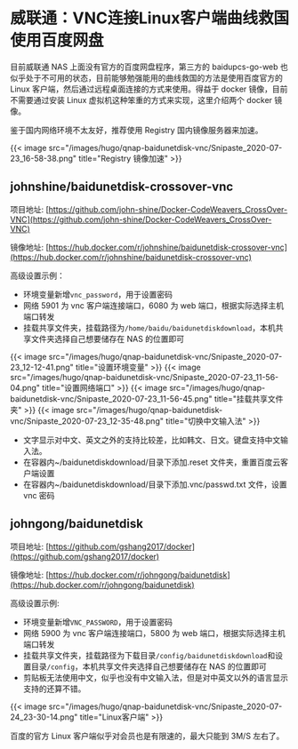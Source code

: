 # 威联通：VNC连接Linux客户端曲线救国使用百度网盘


目前威联通 NAS 上面没有官方的百度网盘程序，第三方的 baidupcs-go-web 也似乎处于不可用的状态，目前能够勉强能用的曲线救国的方法是使用百度官方的 Linux 客户端，然后通过远程桌面连接的方式来使用。得益于 docker 镜像，目前不需要通过安装 Linux 虚拟机这种笨重的方式来实现，这里介绍两个 docker 镜像。

<!--more-->

鉴于国内网络环境不太友好，推荐使用 Registry 国内镜像服务器来加速。

{{< image src="/images/hugo/qnap-baidunetdisk-vnc/Snipaste_2020-07-23_16-58-38.png" title="Registry 镜像加速" >}}

## johnshine/baidunetdisk-crossover-vnc

项目地址: [https://github.com/john-shine/Docker-CodeWeavers_CrossOver-VNC](https://github.com/john-shine/Docker-CodeWeavers_CrossOver-VNC)

镜像地址: [https://hub.docker.com/r/johnshine/baidunetdisk-crossover-vnc](https://hub.docker.com/r/johnshine/baidunetdisk-crossover-vnc)

高级设置示例：

- 环境变量新增`vnc_password`，用于设置密码
- 网络 5901 为 vnc 客户端连接端口，6080 为 web 端口，根据实际选择主机端口转发
- 挂载共享文件夹，挂载路径为`/home/baidu/baidunetdiskdownload`，本机共享文件夹选择自己想要储存在 NAS 的位置即可

{{< image src="/images/hugo/qnap-baidunetdisk-vnc/Snipaste_2020-07-23_12-12-41.png" title="设置环境变量" >}}
{{< image src="/images/hugo/qnap-baidunetdisk-vnc/Snipaste_2020-07-23_11-56-04.png" title="设置网络端口" >}}
{{< image src="/images/hugo/qnap-baidunetdisk-vnc/Snipaste_2020-07-23_11-56-45.png" title="挂载共享文件夹" >}}
{{< image src="/images/hugo/qnap-baidunetdisk-vnc/Snipaste_2020-07-23_12-35-48.png" title="切换中文输入法" >}}

- 文字显示对中文、英文之外的支持比较差，比如韩文、日文。键盘支持中文输入法。
- 在容器内~/baidunetdiskdownload/目录下添加.reset 文件夹，重置百度云客户端设置
- 在容器内~/baidunetdiskdownload/目录下添加.vnc/passwd.txt 文件，设置 vnc 密码

## johngong/baidunetdisk

项目地址: [https://github.com/gshang2017/docker](https://github.com/gshang2017/docker)

镜像地址: [https://hub.docker.com/r/johngong/baidunetdisk](https://hub.docker.com/r/johngong/baidunetdisk)

高级设置示例:

- 环境变量新增`VNC_PASSWORD`，用于设置密码
- 网络 5900 为 vnc 客户端连接端口，5800 为 web 端口，根据实际选择主机端口转发
- 挂载共享文件夹，挂载路径为下载目录`/config/baidunetdiskdownload`和设置目录`/config`，本机共享文件夹选择自己想要储存在 NAS 的位置即可
- 剪贴板无法使用中文，似乎也没有中文输入法，但是对中英文以外的语言显示支持的还算不错。

{{< image src="/images/hugo/qnap-baidunetdisk-vnc/Snipaste_2020-07-24_23-30-14.png" title="Linux客户端" >}}

百度的官方 Linux 客户端似乎对会员也是有限速的，最大只能到 3M/S 左右了。

